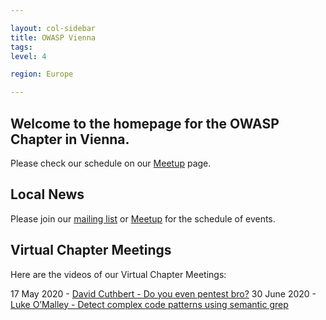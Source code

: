 ```yaml
---

layout: col-sidebar
title: OWASP Vienna
tags: 
level: 4

region: Europe

---
```


## Welcome to the homepage for the OWASP Chapter in Vienna.

Please check our schedule on our [Meetup](https://www.meetup.com/OWASP-Vienna-Chapter/) page.

## Local News
Please join our [mailing list](https://groups.google.com/a/owasp.org/forum/#!forum/vienna-chapter) or [Meetup](https://www.meetup.com/OWASP-Vienna-Chapter/) for the schedule of events.

## Virtual Chapter Meetings
Here are the videos of our Virtual Chapter Meetings:

17 May 2020 - [David Cuthbert - Do you even pentest bro?](https://www.youtube.com/watch?v=D4Zjin4hDno)
30 June 2020 - [Luke O’Malley - Detect complex code patterns using semantic grep](https://www.youtube.com/watch?v=pupg-6Gq7oQ)
